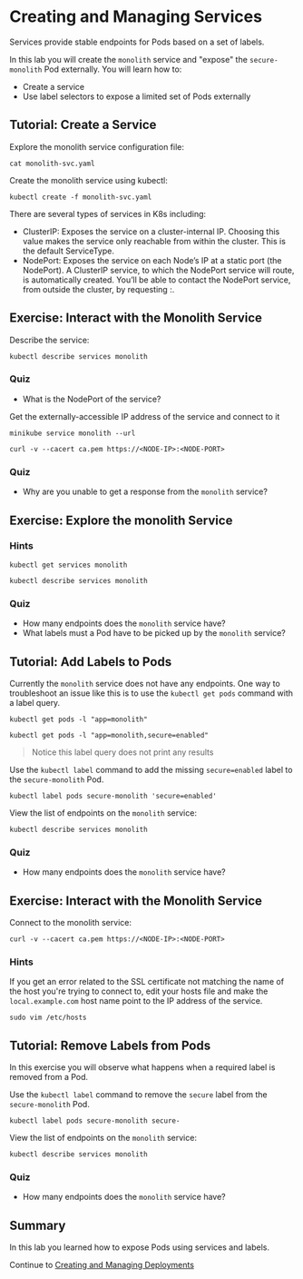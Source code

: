 # Creating and Managing Services

Services provide stable endpoints for Pods based on a set of labels.

In this lab you will create the `monolith` service and "expose" the `secure-monolith` Pod externally. You will learn how to:

* Create a service
* Use label selectors to expose a limited set of Pods externally

## Tutorial: Create a Service

Explore the monolith service configuration file:

```
cat monolith-svc.yaml 
```

Create the monolith service using kubectl:

```
kubectl create -f monolith-svc.yaml
```
There are several types of services in K8s including:

* ClusterIP: Exposes the service on a cluster-internal IP. Choosing this value makes the service only reachable from within the cluster. This is the default ServiceType.
* NodePort: Exposes the service on each Node’s IP at a static port (the NodePort). A ClusterIP service, to which the NodePort service will route, is automatically created. You’ll be able to contact the NodePort service, from outside the cluster, by requesting <NodeIP>:<NodePort>.

## Exercise: Interact with the Monolith Service

Describe the service:

```
kubectl describe services monolith
```

### Quiz

* What is the NodePort of the service?

Get the externally-accessible IP address of the service and connect to it 

```
minikube service monolith --url
```
```
curl -v --cacert ca.pem https://<NODE-IP>:<NODE-PORT>
```

### Quiz

* Why are you unable to get a response from the `monolith` service?

## Exercise: Explore the monolith Service

### Hints

```
kubectl get services monolith
```

```
kubectl describe services monolith
```

### Quiz

* How many endpoints does the `monolith` service have?
* What labels must a Pod have to be picked up by the `monolith` service?

## Tutorial: Add Labels to Pods

Currently the `monolith` service does not have any endpoints. One way to troubleshoot an issue like this is to use the `kubectl get pods` command with a label query.

```
kubectl get pods -l "app=monolith"
```

```
kubectl get pods -l "app=monolith,secure=enabled"
```

> Notice this label query does not print any results

Use the `kubectl label` command to add the missing `secure=enabled` label to the `secure-monolith` Pod.

```
kubectl label pods secure-monolith 'secure=enabled'
```

View the list of endpoints on the `monolith` service:

```
kubectl describe services monolith
```

### Quiz

* How many endpoints does the `monolith` service have?

## Exercise: Interact with the Monolith Service

Connect to the monolith service:

```
curl -v --cacert ca.pem https://<NODE-IP>:<NODE-PORT>
```

### Hints

If you get an error related to the SSL certificate not matching the name of the host you're trying to connect to, edit your hosts file and make the ```local.example.com``` host name point to the IP address of the service.

```
sudo vim /etc/hosts
```

## Tutorial: Remove Labels from Pods

In this exercise you will observe what happens when a required label is removed from a Pod.

Use the `kubectl label` command to remove the `secure` label from the `secure-monolith` Pod.

```
kubectl label pods secure-monolith secure-
```

View the list of endpoints on the `monolith` service:

```
kubectl describe services monolith
```

### Quiz

* How many endpoints does the `monolith` service have?

## Summary

In this lab you learned how to expose Pods using services and labels.




Continue to [Creating and Managing Deployments](https://github.com/walmartdigital/k8s-101/blob/master/labs/05-creating-and-managing-deployments/05-creating-and-managing-deployments.md)